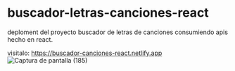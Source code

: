 # buscador-letras-canciones-react
deploment del proyecto buscador de letras de canciones consumiendo apis hecho en react.

visitalo: https://buscador-canciones-react.netlify.app
![Captura de pantalla (185)](https://user-images.githubusercontent.com/91045865/179866665-e0b0f8d9-7123-465c-ad0b-30d7d8f1e76a.png)
